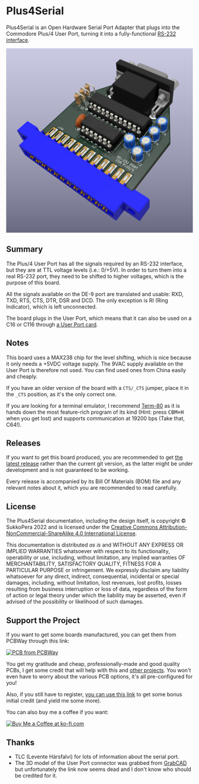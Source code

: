 # Plus4Serial
Plus4Serial is an Open Hardware Serial Port Adapter that plugs into the Commodore Plus/4 User Port, turning it into a fully-functional [RS-232 interface](https://en.wikipedia.org/wiki/RS-232).

![Board](https://raw.githubusercontent.com/SukkoPera/Plus4Serial/master/img/render-top.png)

## Summary
The Plus/4 User Port has all the signals required by an RS-232 interface, but they are at TTL voltage levels (i.e.: 0/+5V). In order to turn them into a real RS-232 port, they need to be shifted to higher voltages, which is the purpose of this board.

All the signals available on the DE-9 port are translated and usable: RXD, TXD, RTS, CTS, DTR, DSR and DCD. The only exception is RI (Ring Indicator), which is left unconnected.

The board plugs in the User Port, which means that it can also be used on a C16 or C116 through [a User Port card](https://github.com/SukkoPera/16up).

## Notes
This board uses a MAX238 chip for the level shifting, which is nice because it only needs a +5VDC voltage supply. The 9VAC supply available on the User Port is therefore not used. You can find used ones from China easily and cheaply.

If you have an older version of the board with a `CTS/_CTS` jumper, place it in the `_CTS` position, as it's the only correct one.

If you are looking for a terminal emulator, I recommend [Term-80](https://plus4world.powweb.com/software/Term-80_English) as it is hands down the most feature-rich program of its kind (Hint: press <kbd>CBM+H</kbd> when you get lost) and supports communication at 19200 bps (Take that, C64!).

## Releases
If you want to get this board produced, you are recommended to get [the latest release](https://github.com/SukkoPera/Plus4Serial/releases) rather than the current git version, as the latter might be under development and is not guaranteed to be working.

Every release is accompanied by its Bill Of Materials (BOM) file and any relevant notes about it, which you are recommended to read carefully.

## License
The Plus4Serial documentation, including the design itself, is copyright &copy; SukkoPera 2022 and is licensed under the [Creative Commons Attribution-NonCommercial-ShareAlike 4.0 International License](https://creativecommons.org/licenses/by-nc-sa/4.0/).

This documentation is distributed *as is* and WITHOUT ANY EXPRESS OR IMPLIED WARRANTIES whatsoever with respect to its functionality, operability or use, including, without limitation, any implied warranties OF MERCHANTABILITY, SATISFACTORY QUALITY, FITNESS FOR A PARTICULAR PURPOSE or infringement. We expressly disclaim any liability whatsoever for any direct, indirect, consequential, incidental or special damages, including, without limitation, lost revenues, lost profits, losses resulting from business interruption or loss of data, regardless of the form of action or legal theory under which the liability may be asserted, even if advised of the possibility or likelihood of such damages.

## Support the Project
If you want to get some boards manufactured, you can get them from PCBWay through this link:

[![PCB from PCBWay](https://www.pcbway.com/project/img/images/frompcbway.png)](https://www.pcbway.com/project/shareproject/TBD)

You get my gratitude and cheap, professionally-made and good quality PCBs, I get some credit that will help with this and [other projects](https://www.pcbway.com/project/member/shareproject/?bmbid=41100). You won't even have to worry about the various PCB options, it's all pre-configured for you!

Also, if you still have to register, [you can use this link](https://www.pcbway.com/setinvite.aspx?inviteid=41100) to get some bonus initial credit (and yield me some more).

You can also buy me a coffee if you want:

<a href='https://ko-fi.com/L3L0U18L' target='_blank'><img height='36' style='border:0px;height:36px;' src='https://az743702.vo.msecnd.net/cdn/kofi2.png?v=2' border='0' alt='Buy Me a Coffee at ko-fi.com' /></a>

## Thanks
* TLC (Levente Hársfalvi) for lots of information about the serial port.
* The 3D model of the User Port connector was grabbed from [GrabCAD](https://grabcad.com/library/commodore-c64-userport-connector-1) but unfortunately the link now seems dead and I don't know who should be credited for it.
